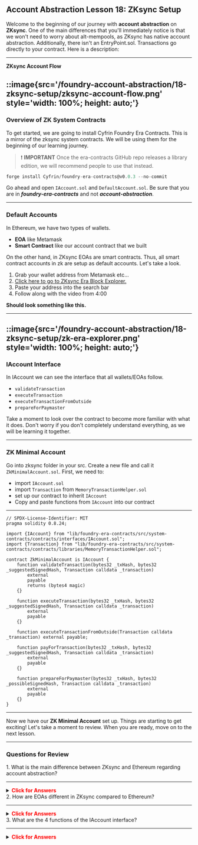 ## Account Abstraction Lesson 18: ZKsync Setup

Welcome to the beginning of our journey with **account abstraction** on **ZKsync**. One of the main differences that you'll immediately notice is that we won't need to worry about alt-mempools, as ZKsync has native account abstraction. Additionally, there isn't an EntryPoint.sol. Transactions go directly to your contract. Here is a description:

---

**ZKsync Account Flow**

::image{src='/foundry-account-abstraction/18-zksync-setup/zksync-account-flow.png' style='width: 100%; height: auto;'}
---

### Overview of ZK System Contracts

To get started, we are going to install Cyfrin Foundry Era Contracts. This is a mirror of the zksync system contracts. We will be using them for the beginning of our learning journey.

> ❗ **IMPORTANT** Once the era-contracts GitHub repo releases a library edition, we will recommend people to use that instead.

```js
forge install Cyfrin/foundry-era-contracts@v0.0.3 --no-commit
```

Go ahead and open `IAccount.sol` and `DefaultAccount.sol`. Be sure that you are in **_foundry-era-contracts_** and not **_account-abstraction_**.

---

### Default Accounts

In Ethereum, we have two types of wallets.

- **EOA** like Metamask
- **Smart Contract** like our account contract that we built

On the other hand, in ZKsync EOAs are smart contracts. Thus, all smart contract accounts in zk are setup as default accounts. Let's take a look.

1. Grab your wallet address from Metamask etc...
2. [Click here to go to ZKsync Era Block Explorer.](https://sepolia.explorer.zksync.io/)
3. Paste your address into the search bar
4. Follow along with the video from 4:00

**Should look something like this.**

---

::image{src='/foundry-account-abstraction/18-zksync-setup/zk-era-explorer.png' style='width: 100%; height: auto;'}
---

### IAccount Interface

In IAccount we can see the interface that all wallets/EOAs follow.

- `validateTransaction`
- `executeTransaction`
- `executeTransactionFromOutside`
- `prepareForPaymaster`

Take a moment to look over the contract to become more familiar with what it does. Don't worry if you don't completely understand everything, as we will be learning it together.

---

### ZK Minimal Account

Go into zksync folder in your src. Create a new file and call it `ZkMinimalAccount.sol`. First, we need to:

- import `IAccount.sol`
- import `Transaction` from `MemoryTransactionHelper.sol`
- set up our contract to inherit `IAccount`
- Copy and paste functions from `IAccount` into our contract

---

```solidity
// SPDX-License-Identifier: MIT
pragma solidity 0.8.24;

import {IAccount} from "lib/foundry-era-contracts/src/system-contracts/contracts/interfaces/IAccount.sol";
import {Transaction} from "lib/foundry-era-contracts/src/system-contracts/contracts/libraries/MemoryTransactionHelper.sol";

contract ZkMinimalAccount is IAccount {
    function validateTransaction(bytes32 _txHash, bytes32 _suggestedSignedHash, Transaction calldata _transaction)
        external
        payable
        returns (bytes4 magic)
    {}

    function executeTransaction(bytes32 _txHash, bytes32 _suggestedSignedHash, Transaction calldata _transaction)
        external
        payable
    {}

    function executeTransactionFromOutside(Transaction calldata _transaction) external payable;

    function payForTransaction(bytes32 _txHash, bytes32 _suggestedSignedHash, Transaction calldata _transaction)
        external
        payable
    {}

    function prepareForPaymaster(bytes32 _txHash, bytes32 _possibleSignedHash, Transaction calldata _transaction)
        external
        payable
    {}
}
```

---

Now we have our **ZK Minimal Account** set up. Things are starting to get exciting! Let's take a moment to review. When you are ready, move on to the next lesson.

---

### Questions for Review

<summary>1. What is the main difference between ZKsync and Ethereum regarding account abstraction?</summary>

---

<details>

**<summary><span style="color:red">Click for Answers</span></summary>**

    ZKsync has native account abstraction, which means there is no need for alt-mempools or an EntryPoint.sol. Transactions go directly to your contract.

</details>


<summary>2. How are EOAs different in ZKsync compared to Ethereum?</summary>

---

<details>

**<summary><span style="color:red">Click for Answers</span></summary>**

In ZKsync, EOAs are smart contracts.

</details>


<summary>3. What are the 4 functions of the IAccount interface?</summary>

---

<details>

**<summary><span style="color:red">Click for Answers</span></summary>**

- validateTransaction
- executeTransaction
- executeTransactionFromOutside
- prepareForPaymaster

</details>

